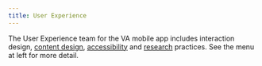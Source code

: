 ```yaml
---
title: User Experience
---
```


The User Experience team for the VA mobile app includes interaction design, [content design](/docs/Flagship%20design%20library/Content/content-style-guide), [accessibility](/docs/QA/QualityAssuranceProcess/Accessibility) and [research](/docs/UX/Foundations/Research) practices. See the menu at left for more detail.
